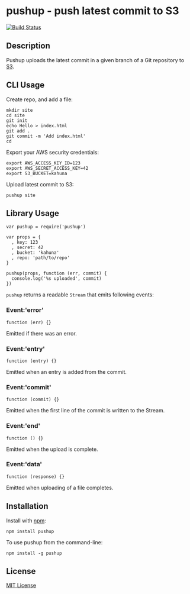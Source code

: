# pushup - push latest commit to S3

[![Build Status](https://secure.travis-ci.org/michaelnisi/pushup.png)](http://travis-ci.org/michaelnisi/pushup)

## Description

Pushup uploads the latest commit in a given branch of a Git repository to [S3](http://aws.amazon.com/s3/).

## CLI Usage

Create repo, and add a file:

    mkdir site
    cd site
    git init
    echo Hello > index.html
    git add .
    git commit -m 'Add index.html'
    cd
    
Export your AWS security credentials:

    export AWS_ACCESS_KEY_ID=123
    export AWS_SECRET_ACCESS_KEY=42
    export S3_BUCKET=kahuna
    
Upload latest commit to S3:

    pushup site

## Library Usage

    var pushup = require('pushup')
    
    var props = { 
      , key: 123
      , secret: 42
      , bucket: 'kahuna'
      , repo: 'path/to/repo'
    }
    
    pushup(props, function (err, commit) {
      console.log('%s uploaded', commit)
    })

`pushup` returns a readable `Stream` that emits following events:

### Event:'error'

    function (err) {}

Emitted if there was an error.

### Event:'entry'

    function (entry) {}

Emitted when an entry is added from the commit.

### Event:'commit'

    function (commit) {}

Emitted when the first line of the commit is written to the Stream.  

### Event:'end'

    function () {}

Emitted when the upload is complete.

### Event:'data'

    function (response) {}

Emitted when uploading of a file completes.

## Installation

Install with [npm](http://npmjs.org/):

    npm install pushup

To use pushup from the command-line:
    
    npm install -g pushup

## License

[MIT License](https://raw.github.com/michaelnisi/pushup/master/LICENSE)
